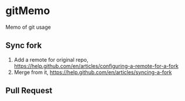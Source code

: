# gitMemo
Memo of git usage

## Sync fork

1. Add a remote for original repo, https://help.github.com/en/articles/configuring-a-remote-for-a-fork
2. Merge from it, https://help.github.com/en/articles/syncing-a-fork

## Pull Request
